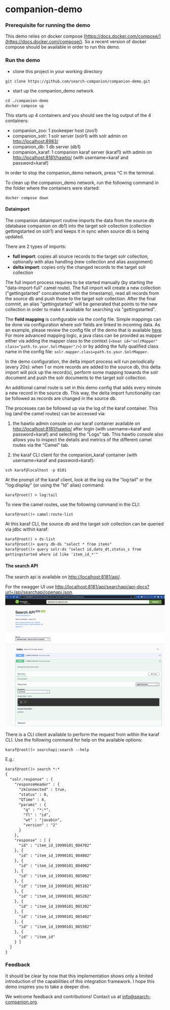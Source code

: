 # companion-demo

### Prerequisite for running the demo
This demo relies on docker compose [https://docs.docker.com/compose/](https://docs.docker.com/compose/). So a recent version of docker compose should be available in order to run this demo.

### Run the demo
- clone this project in your working directory
```
git clone https://github.com/search-companion/companion-demo.git
```
- start up the companion_demo network
```
cd ./companion-demo
docker compose up
```

This starts up 4 containers and you should see the log output of the 4 containers:
 - companion_zoo: 1 zookeeper host (zoo1)
 - companion_solr: 1 solr server (solr1) with solr admin on [http://localhost:8983/](http://localhost:8983/)
 - companion_db: 1 db server (db1)
 - companion_karaf: 1 companion karaf server (karaf1) with admin on [http://localhost:8181/hawtio/](http://localhost:8181/hawtio/) (with username=karaf and password=karaf)

In order to stop the companion_demo network, press ^C in the terminal.

To clean up the companion_demo network, run the following command in the folder where the containers were started:
```
docker compose down
```

#### Dataimport
The companion dataimport routine imports the data from the source db (database companion on db1) into the target solr collection (collection gettingstarted on solr1) and keeps it in sync when source db is being updated.

There are 2 types of imports: 
- **full import**: copies all source records to the target solr collection, optionally with alias handling (new collection and alias assignment)
- **delta import**: copies only the changed records to the target solr collection

The full import process requires to be started manually (by starting the "data-import-full" camel route). 
The full import will create a new collection ("gettingstarted" concatenated with the timestamp), read all records from the source db and push those to the target solr collection. After the final commit, an alias "gettingstarted"
will be generated that points to the new collection in order to make it available for searching via "gettingstarted".

The **field mapping** is configurable via the config file. Simple mappings can be done via configuration where solr fields are linked to incoming data. As an example, please review the config file of the demo that  is available [here](https://github.com/search-companion/companion/blob/main/companion-dataimport-example/src/main/resources/etc/companion.dataimport.example.cfg). 
For more advanced mapping logic, a java class can be provided as mapper either via adding the mapper class to the context (`<bean id="solrMapper" class="path.to.your.SolrMapper"/>`) 
or by adding the fully qualified class name in the config file: `solr.mapper.class=path.to.your.SolrMapper`.

In the demo configuration, the delta import process will run periodically (every 20s): when 1 or more records are added to the source db, this delta import will pick up the record(s), perform some mapping towards the solr document and push the solr documents to the target solr collection.

An additional camel route is set in this demo config that adds every minute a new record in the source db. This way, the delta import functionality can be followed as records are changed in the source db.

The processes can be followed up via the log of the karaf container.
This log (and the camel routes) can be accessed via:
1) the hawtio admin console on our karaf container available on [http://localhost:8181/hawtio/](http://localhost:8181/hawtio/) after login (with username=karaf and password=karaf) and selecting the "Logs" tab.
This hawtio console also allows you to inspect the details and metrics of the different camel routes via the "Camel" tab.


2) the karaf CLI client for the companion_karaf container (with username=karaf and password=karaf):
```
ssh karaf@localhost -p 8101
```
At the prompt of the karaf client, look at the log via the "log:tail" or the "log:display" (or using the "ld" alias) command:
```
karaf@root() > log:tail
```
To view the camel routes, use the following command in the CLI:
```
karaf@root()> camel:route-list
```
At this karaf CLI, the source db and the target solr collection can be queried via jdbc within karaf:
```
karaf@root() > ds-list
karaf@root()> query db-ds "select * from items"
karaf@root()> query solr-ds "select id,date_dt,status_s from gettingstarted where id like 'item_id_*'"
```

#### The search API
The search api is available on [http://localhost:8181/api/](http://localhost:8181/api/). 

For the swagger UI use [http://localhost:8181/api/searchapi/api-docs?url=/api/searchapi/openapi.json](http://localhost:8181/api/searchapi/api-docs?url=/api/searchapi/openapi.json).
<img src="./assets/searchapi-swagger-openapi.png" width="700"/>

There is a CLI client available to perform the request from within the karaf CLI. Use the following command for help on the available options:
```
karaf@root()> searchapi:search --help
```
E.g.:
```
karaf@root()> search *:*
{
  "solr.response" : {
    "responseHeader" : {
      "zkConnected" : true,
      "status" : 0,
      "QTime" : 4,
      "params" : {
        "q" : "*:*",
        "fl" : "id",
        "wt" : "javabin",
        "version" : "2"
      }
    },
    "response" : [ {
      "id" : "item_id_19990101_084702"
    }, {
      "id" : "item_id_19990101_084802"
    }, {
      "id" : "item_id_19990101_084902"
    }, {
      "id" : "item_id_19990101_085002"
    }, {
      "id" : "item_id_19990101_085102"
    }, {
      "id" : "item_id_19990101_085202"
    }, {
      "id" : "item_id_19990101_085302"
    }, {
      "id" : "item_id_19990101_085402"
    }, {
      "id" : "item_id_19990101_085502"
    }, {
      "id" : "item_id"
    } ]
  }
}
```

### Feedback
It should be clear by now that this implementation shows only a limited introduction of the capabilities of this integration framework. I hope this demo inspires you to take a deeper dive.

We welcome feedback and contributions! Contact us at [info@search-companion.org](mailto:info@search-companion.org).

